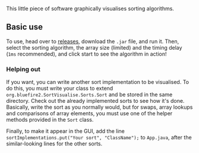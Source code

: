 This little piece of software graphically visualises sorting algorithms.

## Basic use
To use, head over to [releases](https://github.com/Bluefire2/SortVisualise/releases), download the `.jar` file, and run it. Then, select the sorting algorithm, the array size (limited) and the timing delay (`1ms` recommended), and click start to see the algorithm in action!

### Helping out
If you want, you can write another sort implementation to be visualised. To do this, you must write your class to extend `org.bluefire2.SortVisualise.Sorts.Sort` and be stored in the same directory. Check out the already implemented sorts to see how it's done. Basically, write the sort as you normally would, but for swaps, array lookups and comparisons of array elements, you must use one of the helper methods provided in the `Sort` class.

Finally, to make it appear in the GUI, add the line `sortImplementations.put("Your sort", "ClassName");` to `App.java`, after the similar-looking lines for the other sorts.